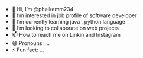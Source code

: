 - 👋 Hi, I’m @phalkemm234
- 👀 I’m interested in job profile of software developer
- 🌱 I’m currently learning java , python language 
- 💞️ I’m looking to collaborate on web projects
- 📫 How to reach me on Linkin and Instagram
- 😄 Pronouns: ...
- ⚡ Fun fact: ...

<!---
phalkemm234/phalkemm234 is a ✨ special ✨ repository because its `README.md` (this file) appears on your GitHub profile.
You can click the Preview link to take a look at your changes.
--->
